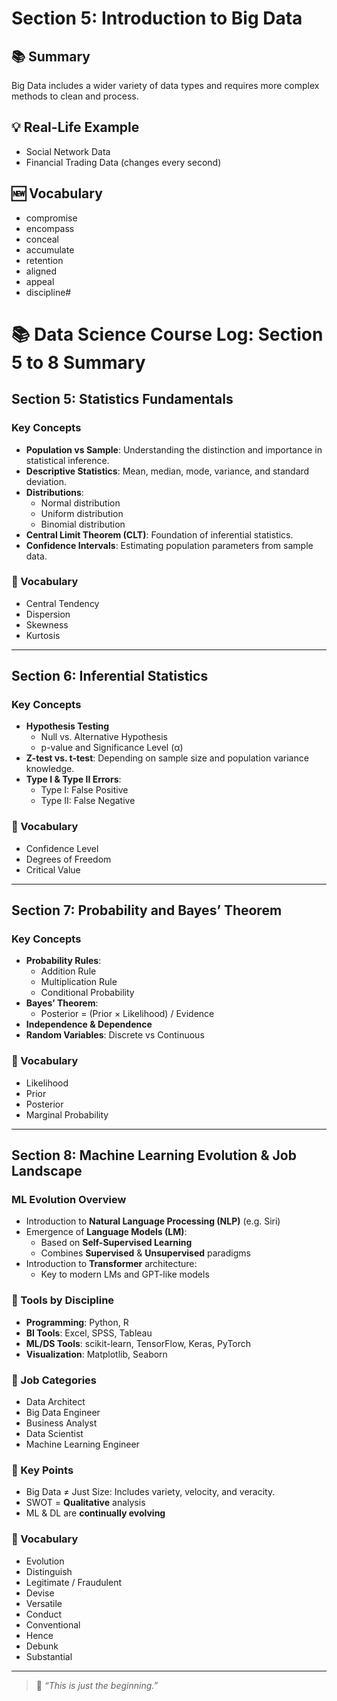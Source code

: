 # Section 5: Introduction to Big Data

## 📚 Summary
Big Data includes a wider variety of data types and requires more complex methods to clean and process.

## 💡 Real-Life Example
- Social Network Data
- Financial Trading Data (changes every second)

## 🆕 Vocabulary
- compromise
- encompass
- conceal
- accumulate
- retention
- aligned
- appeal
- discipline#

# 📚 Data Science Course Log: Section 5 to 8 Summary

## Section 5: Statistics Fundamentals

### Key Concepts
- **Population vs Sample**: Understanding the distinction and importance in statistical inference.
- **Descriptive Statistics**: Mean, median, mode, variance, and standard deviation.
- **Distributions**:
  - Normal distribution
  - Uniform distribution
  - Binomial distribution
- **Central Limit Theorem (CLT)**: Foundation of inferential statistics.
- **Confidence Intervals**: Estimating population parameters from sample data.

### 🧠 Vocabulary
- Central Tendency
- Dispersion
- Skewness
- Kurtosis

---

## Section 6: Inferential Statistics

### Key Concepts
- **Hypothesis Testing**
  - Null vs. Alternative Hypothesis
  - p-value and Significance Level (α)
- **Z-test vs. t-test**: Depending on sample size and population variance knowledge.
- **Type I & Type II Errors**:
  - Type I: False Positive
  - Type II: False Negative

### 🧠 Vocabulary
- Confidence Level
- Degrees of Freedom
- Critical Value

---

## Section 7: Probability and Bayes’ Theorem

### Key Concepts
- **Probability Rules**:
  - Addition Rule
  - Multiplication Rule
  - Conditional Probability
- **Bayes’ Theorem**:
  - Posterior = (Prior × Likelihood) / Evidence
- **Independence & Dependence**
- **Random Variables**: Discrete vs Continuous

### 🧠 Vocabulary
- Likelihood
- Prior
- Posterior
- Marginal Probability

---

## Section 8: Machine Learning Evolution & Job Landscape

### ML Evolution Overview
- Introduction to **Natural Language Processing (NLP)** (e.g. Siri)
- Emergence of **Language Models (LM)**:
  - Based on **Self-Supervised Learning**
  - Combines **Supervised** & **Unsupervised** paradigms
- Introduction to **Transformer** architecture:
  - Key to modern LMs and GPT-like models

### 🔧 Tools by Discipline
- **Programming**: Python, R
- **BI Tools**: Excel, SPSS, Tableau
- **ML/DS Tools**: scikit-learn, TensorFlow, Keras, PyTorch
- **Visualization**: Matplotlib, Seaborn

### 💼 Job Categories
- Data Architect
- Big Data Engineer
- Business Analyst
- Data Scientist
- Machine Learning Engineer

### 🧠 Key Points
- Big Data ≠ Just Size: Includes variety, velocity, and veracity.
- SWOT = **Qualitative** analysis
- ML & DL are **continually evolving**

### 🧠 Vocabulary
- Evolution
- Distinguish
- Legitimate / Fraudulent
- Devise
- Versatile
- Conduct
- Conventional
- Hence
- Debunk
- Substantial

---

> 📌 _“This is just the beginning.”_
